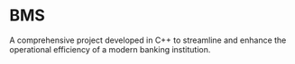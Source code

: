# BMS
A comprehensive project developed in C++ to streamline and enhance the operational efficiency of a modern banking institution.
